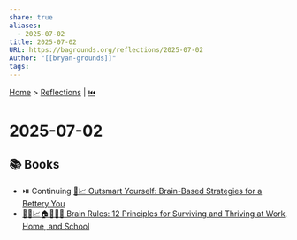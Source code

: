 ```yaml
---
share: true
aliases:
  - 2025-07-02
title: 2025-07-02
URL: https://bagrounds.org/reflections/2025-07-02
Author: "[[bryan-grounds]]"
tags: 
---
```

[Home](../index.md) > [Reflections](./index.md) | [⏮️](./2025-07-01.md)  
# 2025-07-02  
## 📚 Books  
- ⏯️ Continuing [🧠📈 Outsmart Yourself: Brain-Based Strategies for a Bettery You](../books/outsmart-yourself-brain-based-strategies-for-a-bettery-you.md)  
- [🧠💡📈🏠🏢🧑‍🎓 Brain Rules: 12 Principles for Surviving and Thriving at Work, Home, and School](../books/brain-rules-12-principles-for-surviving-and-thriving-at-work-home-and-school.md)